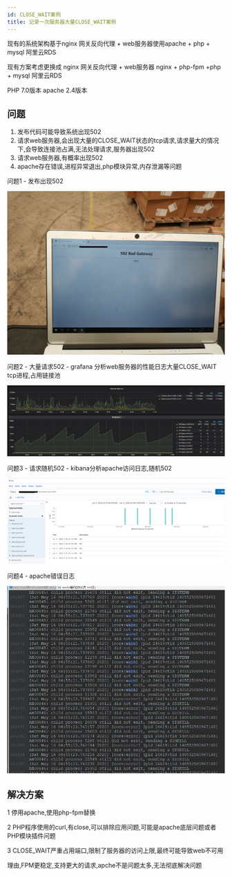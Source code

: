 ```yaml
---
id: CLOSE_WAIT案例
title: 记录一次服务器大量CLOSE_WAIT案例
---
```


现有的系统架构基于nginx 网关反向代理 +  web服务器使用apache + php + mysql 阿里云RDS

现有方案考虑更换成 nginx 网关反向代理 + web服务器 nginx + php-fpm +php + mysql  阿里云RDS

PHP 7.0版本 apache 2.4版本

## 问题

1. 发布代码可能导致系统出现502
2. 请求web服务器,会出现大量的CLOSE_WAIT状态的tcp请求,请求量大的情况下,会导致连接池占满,无法处理请求,服务器出现502
3. 请求web服务器,有概率出现502
4. apache存在错误,进程异常退出,php模块异常,内存泄漏等问题

问题1 - 发布出现502

![502_1](../static/img/502_1.jpg) 

问题2 - 大量请求502  - grafana 分析web服务器的性能日志大量CLOSE_WAIT tcp进程,占用链接池

![502_2](../static/img/502_2.png)

问题3 - 请求随机502 - kibana分析apache访问日志,随机502

![502_3](../static/img/502_3.png)

问题4 -  apache错误日志

![502_4](../static/img/502_4.png)



## 解决方案

1 停用apache,使用php-fpm替换

2 PHP程序使用的curl,有close,可以排除应用问题,可能是apache底层问题或者PHP模块插件问题

3 CLOSE_WAIT严重占用端口,限制了服务器的访问上限,最终可能导致web不可用

理由,FPM更稳定,支持更大的请求,apche不是问题太多,无法彻底解决问题



